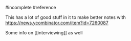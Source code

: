 #incomplete 
#reference

This has a lot of good stuff in it to make better notes with
https://news.ycombinator.com/item?id=7260087

Some info on [[interviewing]] as well